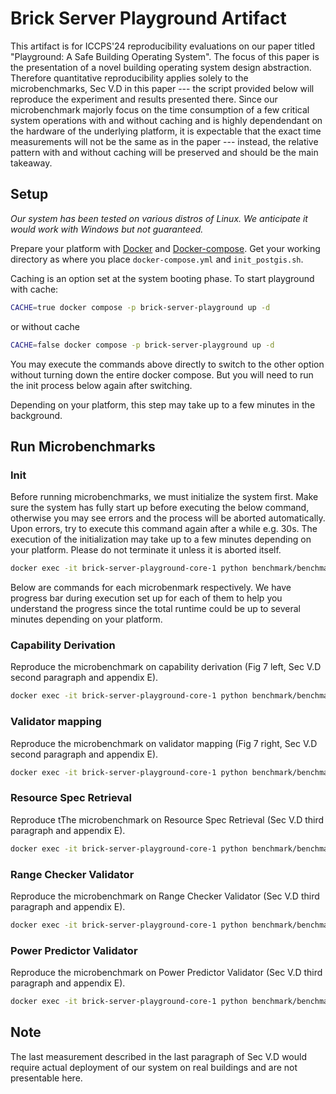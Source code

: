 # Brick Server Playground Artifact

This artifact is for ICCPS'24 reproducibility evaluations on our paper titled "Playground: A Safe Building Operating System". The focus of this paper is the presentation of a novel building operating system design abstraction. Therefore quantitative reproducibility applies solely to the microbenchmarks, Sec V.D in this paper --- the script provided below will reproduce the experiment and results presented there. Since our microbenchmark majorly focus on the time consumption of a few critical system operations with and without caching and is highly dependendant on the hardware of the underlying platform, it is expectable that the exact time measurements will not be the same as in the paper --- instead, the relative pattern with and without caching will be preserved and should be the main takeaway.

## Setup

*Our system has been tested on various distros of Linux. We anticipate it would work with Windows but not guaranteed.*

Prepare your platform with [Docker](https://docs.docker.com/engine/install/) and [Docker-compose](https://docs.docker.com/compose/install/). Get your working directory as where you place `docker-compose.yml` and `init_postgis.sh`.

Caching is an option set at the system booting phase. To start playground with cache:

```bash
CACHE=true docker compose -p brick-server-playground up -d
```

or without cache

```bash
CACHE=false docker compose -p brick-server-playground up -d
```

You may execute the commands above directly to switch to the other option without turning down the entire docker compose. But you will need to run the init process below again after switching.

Depending on your platform, this step may take up to a few minutes in the background.

## Run Microbenchmarks

### Init

Before running microbenchmarks, we must initialize the system first. Make sure the system has fully start up before executing the below command, otherwise you may see errors and the process will be aborted automatically. Upon errors, try to execute this command again after a while e.g. 30s. The execution of the initialization may take up to a few minutes depending on your platform. Please do not terminate it unless it is aborted itself.

```bash
docker exec -it brick-server-playground-core-1 python benchmark/benchmark.py init
```

Below are commands for each microbenmark respectively. We have progress bar during execution set up for each of them to help you understand the progress since the total runtime could be up to several minutes depending on your platform.

### Capability Derivation

Reproduce the microbenchmark on capability derivation (Fig 7 left, Sec V.D second paragraph and appendix E).

```bash
docker exec -it brick-server-playground-core-1 python benchmark/benchmark.py test capability
```

### Validator mapping
Reproduce the microbenchmark on validator mapping (Fig 7 right, Sec V.D second paragraph and appendix E).

```bash
docker exec -it brick-server-playground-core-1 python benchmark/benchmark.py test validator
```

### Resource Spec Retrieval
Reproduce tThe microbenchmark on Resource Spec Retrieval (Sec V.D third paragraph and appendix E).

```bash
docker exec -it brick-server-playground-core-1 python benchmark/benchmark.py test resource
```

### Range Checker Validator
Reproduce the microbenchmark on Range Checker Validator (Sec V.D third paragraph and appendix E).

```bash
docker exec -it brick-server-playground-core-1 python benchmark/benchmark.py test range
```

### Power Predictor Validator
Reproduce the microbenchmark on Power Predictor Validator (Sec V.D third paragraph and appendix E).

```bash
docker exec -it brick-server-playground-core-1 python benchmark/benchmark.py test predictor
```

## Note

The last measurement described in the last paragraph of Sec V.D would require actual deployment of our system on real buildings and are not presentable here.

